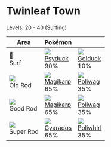 # Twinleaf Town
Levels: 20 - 40 (Surfing)

Area                         | Pokémon                         | &nbsp;                           | 
---                          | ---                             | ---                              | 
🌊<br> Surf                   | ![][054]<br> [Psyduck]<br> 90%  | ![][055]<br> [Golduck]<br> 10%   | 
![][old-rod]<br> Old Rod     | ![][129]<br> [Magikarp]<br> 65% | ![][060]<br> [Poliwag]<br> 35%   | 
![][good-rod]<br> Good Rod   | ![][129]<br> [Magikarp]<br> 65% | ![][060]<br> [Poliwag]<br> 35%   | 
![][super-rod]<br> Super Rod | ![][130]<br> [Gyarados]<br> 65% | ![][061]<br> [Poliwhirl]<br> 35% | 

[Psyduck]: ../../pokemon_changes/054/
[Golduck]: ../../pokemon_changes/055/
[Poliwag]: ../../pokemon_changes/060/
[Poliwhirl]: ../../pokemon_changes/061/
[Magikarp]: ../../pokemon_changes/129/
[Gyarados]: ../../pokemon_changes/130/
[good-rod]: ../img/items/good-rod.png
[old-rod]: ../img/items/old-rod.png
[super-rod]: ../img/items/super-rod.png
[054]: ../img/pokemon/054.png
[055]: ../img/pokemon/055.png
[060]: ../img/pokemon/060.png
[061]: ../img/pokemon/061.png
[129]: ../img/pokemon/129.png
[130]: ../img/pokemon/130.png
